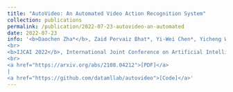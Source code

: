 ```yaml
---
title: "AutoVideo: An Automated Video Action Recognition System"
collection: publications
permalink: /publication/2022-07-23-autovideo-an-automated
date: 2022-07-23
info: '<b>Daochen Zha*</b>, Zaid Pervaiz Bhat*, Yi-Wei Chen*, Yicheng Wang*, Sirui Ding*, Jiaben Chen*, Kwei-Herng Lai*, Mohammad Qazim Bhat*, Anmoll Kumar Jain, Alfredo Costilla Reyes, Na Zou, Xia Hu
<br>
<b>IJCAI 2022</b>, International Joint Conference on Artificial Intelligence, demo track
<br>
<a href="https://arxiv.org/abs/2108.04212">[PDF]</a>
|
<a href="https://github.com/datamllab/autovideo">[Code]</a>'
---
```

